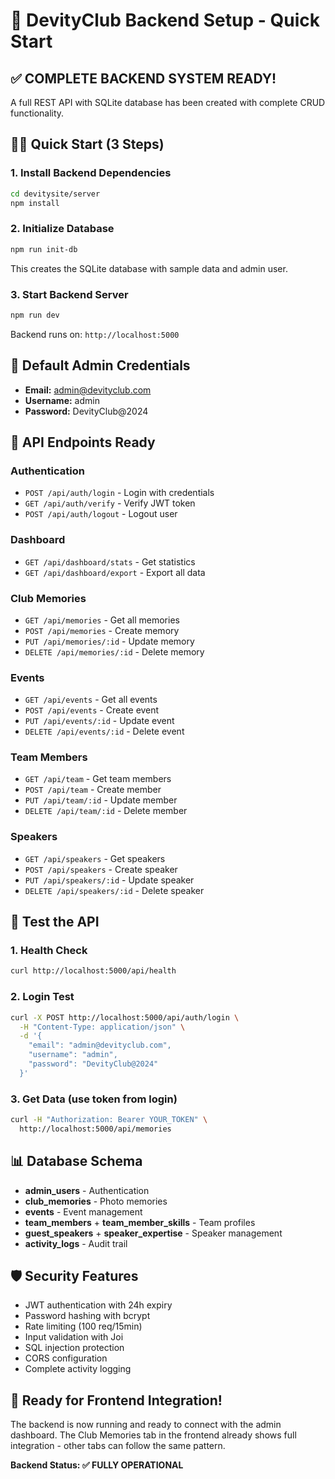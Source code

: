 # 🚀 DevityClub Backend Setup - Quick Start

## ✅ **COMPLETE BACKEND SYSTEM READY!**

A full REST API with SQLite database has been created with complete CRUD functionality.

## 🏃‍♂️ **Quick Start (3 Steps)**

### **1. Install Backend Dependencies**
```bash
cd devitysite/server
npm install
```

### **2. Initialize Database**
```bash
npm run init-db
```
This creates the SQLite database with sample data and admin user.

### **3. Start Backend Server**
```bash
npm run dev
```
Backend runs on: `http://localhost:5000`

## 🔐 **Default Admin Credentials**
- **Email:** admin@devityclub.com
- **Username:** admin  
- **Password:** DevityClub@2024

## 📡 **API Endpoints Ready**

### **Authentication**
- `POST /api/auth/login` - Login with credentials
- `GET /api/auth/verify` - Verify JWT token
- `POST /api/auth/logout` - Logout user

### **Dashboard**
- `GET /api/dashboard/stats` - Get statistics
- `GET /api/dashboard/export` - Export all data

### **Club Memories**
- `GET /api/memories` - Get all memories
- `POST /api/memories` - Create memory
- `PUT /api/memories/:id` - Update memory
- `DELETE /api/memories/:id` - Delete memory

### **Events**
- `GET /api/events` - Get all events
- `POST /api/events` - Create event
- `PUT /api/events/:id` - Update event
- `DELETE /api/events/:id` - Delete event

### **Team Members**
- `GET /api/team` - Get team members
- `POST /api/team` - Create member
- `PUT /api/team/:id` - Update member
- `DELETE /api/team/:id` - Delete member

### **Speakers**
- `GET /api/speakers` - Get speakers
- `POST /api/speakers` - Create speaker
- `PUT /api/speakers/:id` - Update speaker
- `DELETE /api/speakers/:id` - Delete speaker

## 🧪 **Test the API**

### **1. Health Check**
```bash
curl http://localhost:5000/api/health
```

### **2. Login Test**
```bash
curl -X POST http://localhost:5000/api/auth/login \
  -H "Content-Type: application/json" \
  -d '{
    "email": "admin@devityclub.com",
    "username": "admin", 
    "password": "DevityClub@2024"
  }'
```

### **3. Get Data (use token from login)**
```bash
curl -H "Authorization: Bearer YOUR_TOKEN" \
  http://localhost:5000/api/memories
```

## 📊 **Database Schema**
- **admin_users** - Authentication
- **club_memories** - Photo memories
- **events** - Event management
- **team_members** + **team_member_skills** - Team profiles
- **guest_speakers** + **speaker_expertise** - Speaker management
- **activity_logs** - Audit trail

## 🛡️ **Security Features**
- JWT authentication with 24h expiry
- Password hashing with bcrypt
- Rate limiting (100 req/15min)
- Input validation with Joi
- SQL injection protection
- CORS configuration
- Complete activity logging

## 🎯 **Ready for Frontend Integration!**

The backend is now running and ready to connect with the admin dashboard. The Club Memories tab in the frontend already shows full integration - other tabs can follow the same pattern.

**Backend Status: ✅ FULLY OPERATIONAL**
